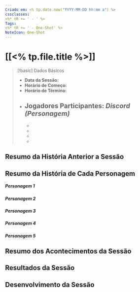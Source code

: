```yaml
---
Criado em: <% tp.date.now("YYYY-MM-DD hh:mm a") %>
cssclasses:
<%* tR += ' - ' %>
Tags:
<%* tR += ' - One-Shot' %> 
NoteIcon: One-Shot
---
```

# [[<% tp.file.title %>]]

> [!basic] Dados Básicos
>
> - **Data da Sessão:** 
> - **Horário de Começo:** 
> - **Horário de Término:** 
> * **Jogadores Participantes:** 
> 	 _Discord (Personagem)_
> 	- 
> 	- 
> 	- 
> 	- 
> 	- 

## Resumo da História Anterior a Sessão















## Resumo da História de Cada Personagem

##### Personagem 1





##### Personagem 2





##### Personagem 3





##### Personagem 4





##### Personagem 5





## Resumo dos Acontecimentos da Sessão















## Resultados da Sessão















## Desenvolvimento da Sessão
















